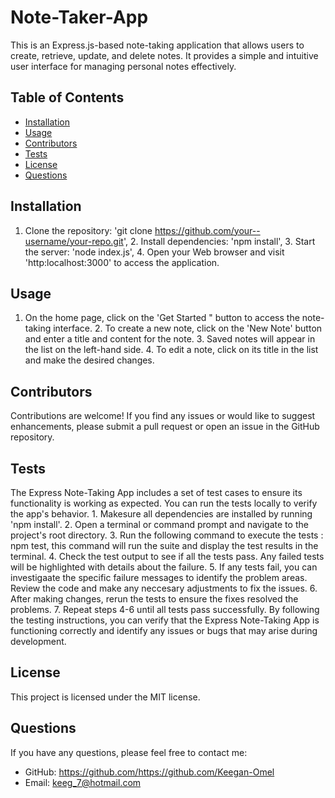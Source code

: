 
# Note-Taker-App

This is an Express.js-based note-taking application that allows users to create, retrieve, update, and delete notes. It provides a simple and intuitive user interface for managing personal notes effectively.

## Table of Contents

* [Installation](#installation)
* [Usage](#usage)
* [Contributors](#contributors)
* [Tests](#tests)
* [License](#license)
* [Questions](#questions)

## Installation

1. Clone the repository: 'git clone https://github.com/your--username/your-repo.git', 2. Install dependencies: 'npm install', 3. Start the server: 'node index.js', 4. Open your Web browser and visit 'http:localhost:3000' to access the application.

## Usage

1. On the home page, click on the 'Get Started " button to access the note-taking interface. 2. To create a new note, click on the 'New Note' button and enter a title and content for the note. 3. Saved notes will appear in the list on the left-hand side. 4. To edit a note, click on its title in the list and make the desired changes.

## Contributors

Contributions are welcome! If you find any issues or would like to suggest enhancements, please submit a pull request or open an issue in the GitHub repository.

## Tests

The Express Note-Taking App includes a set of test cases to ensure its functionality is working as expected. You can run the tests locally to verify the app's behavior. 1. Makesure all dependencies are installed by running 'npm install'. 2. Open a terminal or command prompt and navigate to the project's  root directory. 3. Run the following command to execute  the tests : npm test,  this command will run the suite and display the test results in the  terminal. 4. Check the test output to see if all the tests pass. Any failed tests will be highlighted with details about the failure. 5. If any tests fail, you can investigaate the specific failure messages to identify the problem areas. Review the code and make any neccesary adjustments to fix the issues. 6. After making changes, rerun the tests to ensure the fixes resolved the problems. 7. Repeat steps 4-6 until all tests pass successfully. By following the testing instructions, you can verify that the Express Note-Taking App is functioning correctly and identify any issues or bugs that may arise during development.

## License

This project is licensed under the MIT license.

## Questions

If you have any questions, please feel free to contact me:

* GitHub: https://github.com/https://github.com/Keegan-Omel
* Email: keeg_7@hotmail.com
